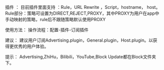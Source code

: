 插件 ：
目前插件里面支持 ：Rule，URL Rewrite ，Script，hostname， host。
Rule部分：策略可设置为DIRECT,REJECT,PROXY，其中PROXY为用户在app中手动映射的策略，rule后不跟随策略默认使用PROXY

使用方法：
操作流程：配置-插件-订阅插件

建议：
建议用户订阅Advertising.plugin，General.plugin，Host.plugin。以获得更优秀的用户体验。

提示：
Advertising,ZhiHu，Bilibili，YouTube,Block Update都在Block文件夹下。

